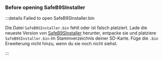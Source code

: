 ### Before opening SafeB9SInstaller

:::details Failed to open SafeB9SInstaller.bin

Die Datei `SafeB9SInstaller.bin` fehlt oder ist falsch platziert. Lade die neueste Version von [SafeB9SInstaller](https://github.com/d0k3/SafeB9SInstaller/releases/download/v0.0.7/SafeB9SInstaller-20170605-122940.zip) herunter, entpacke sie und platziere `SafeB9SInstaller.bin` im Stammverzeichnis deiner SD-Karte. Füge die `.bin` Erweiterung nicht hinzu, wenn du sie noch nicht siehst.

:::

